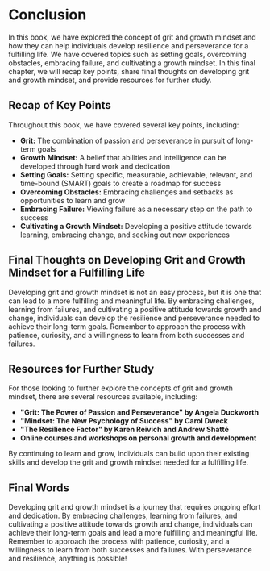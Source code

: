 Conclusion
==========

In this book, we have explored the concept of grit and growth mindset and how they can help individuals develop resilience and perseverance for a fulfilling life. We have covered topics such as setting goals, overcoming obstacles, embracing failure, and cultivating a growth mindset. In this final chapter, we will recap key points, share final thoughts on developing grit and growth mindset, and provide resources for further study.

Recap of Key Points
-------------------

Throughout this book, we have covered several key points, including:

* **Grit:** The combination of passion and perseverance in pursuit of long-term goals
* **Growth Mindset:** A belief that abilities and intelligence can be developed through hard work and dedication
* **Setting Goals:** Setting specific, measurable, achievable, relevant, and time-bound (SMART) goals to create a roadmap for success
* **Overcoming Obstacles:** Embracing challenges and setbacks as opportunities to learn and grow
* **Embracing Failure:** Viewing failure as a necessary step on the path to success
* **Cultivating a Growth Mindset:** Developing a positive attitude towards learning, embracing change, and seeking out new experiences

Final Thoughts on Developing Grit and Growth Mindset for a Fulfilling Life
--------------------------------------------------------------------------

Developing grit and growth mindset is not an easy process, but it is one that can lead to a more fulfilling and meaningful life. By embracing challenges, learning from failures, and cultivating a positive attitude towards growth and change, individuals can develop the resilience and perseverance needed to achieve their long-term goals. Remember to approach the process with patience, curiosity, and a willingness to learn from both successes and failures.

Resources for Further Study
---------------------------

For those looking to further explore the concepts of grit and growth mindset, there are several resources available, including:

* **"Grit: The Power of Passion and Perseverance" by Angela Duckworth**
* **"Mindset: The New Psychology of Success" by Carol Dweck**
* **"The Resilience Factor" by Karen Reivich and Andrew Shatté**
* **Online courses and workshops on personal growth and development**

By continuing to learn and grow, individuals can build upon their existing skills and develop the grit and growth mindset needed for a fulfilling life.

Final Words
-----------

Developing grit and growth mindset is a journey that requires ongoing effort and dedication. By embracing challenges, learning from failures, and cultivating a positive attitude towards growth and change, individuals can achieve their long-term goals and lead a more fulfilling and meaningful life. Remember to approach the process with patience, curiosity, and a willingness to learn from both successes and failures. With perseverance and resilience, anything is possible!
